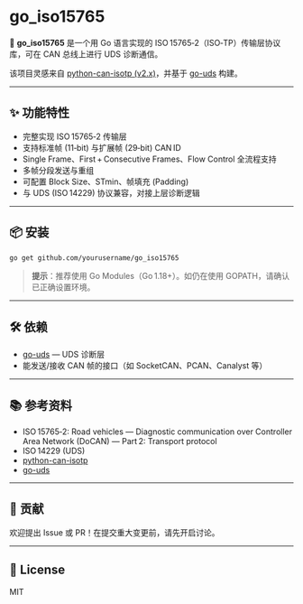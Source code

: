 # go_iso15765

🚗 **go_iso15765** 是一个用 Go 语言实现的 ISO 15765‑2（ISO‑TP）传输层协议库，可在 CAN 总线上进行 UDS 诊断通信。

该项目灵感来自 [python-can-isotp (v2.x)](https://github.com/pylessard/python-can-isotp/tree/v2.x/isotp)，并基于 [go-uds](https://github.com/andrewarrow/go-uds) 构建。

---

## ✨ 功能特性

- 完整实现 ISO 15765‑2 传输层  
- 支持标准帧 (11‑bit) 与扩展帧 (29‑bit) CAN ID  
- Single Frame、First + Consecutive Frames、Flow Control 全流程支持  
- 多帧分段发送与重组  
- 可配置 Block Size、STmin、帧填充 (Padding)  
- 与 UDS (ISO 14229) 协议兼容，对接上层诊断逻辑  

---

## 📦 安装

```bash
go get github.com/yourusername/go_iso15765
```

> **提示**：推荐使用 Go Modules（Go 1.18+）。如仍在使用 GOPATH，请确认已正确设置环境。


---

## 🛠 依赖

- [go-uds](https://github.com/andrewarrow/go-uds) — UDS 诊断层
- 能发送/接收 CAN 帧的接口（如 SocketCAN、PCAN、Canalyst 等）

---

## 📚 参考资料

- ISO 15765‑2: Road vehicles — Diagnostic communication over Controller Area Network (DoCAN) — Part 2: Transport protocol  
- ISO 14229 (UDS)  
- [python-can-isotp](https://github.com/pylessard/python-can-isotp)  
- [go-uds](https://github.com/andrewarrow/go-uds)

---

## 🤝 贡献

欢迎提出 Issue 或 PR！在提交重大变更前，请先开启讨论。

---

## 📜 License

MIT
